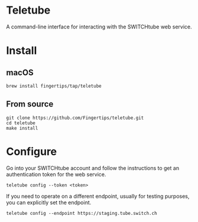 # Teletube

A command-line interface for interacting with the SWITCHtube web service.

# Install

## macOS

    brew install fingertips/tap/teletube

## From source

    git clone https://github.com/Fingertips/teletube.git
    cd teletube
    make install

# Configure

Go into your SWITCHtube account and follow the instructions to get an authentication token for the web service.

    teletube config --token <token>

If you need to operate on a different endpoint, usually for testing purposes, you can explicitly set the endpoint.

    teletube config --endpoint https://staging.tube.switch.ch
